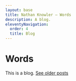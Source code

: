 ```yaml
---
layout: base
title: Nathan Knowler – Words
description: A blog.
eleventyNavigation:
  order: 4
  title: Blog
---
```


# Words

This is a blog. [See older posts](https://words.knowlerkno.ws)
